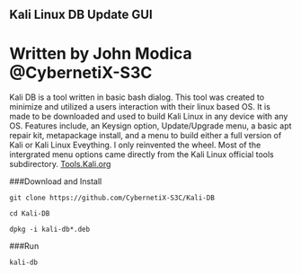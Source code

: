 ## Kali Linux DB Update GUI
#  Written by John Modica @CybernetiX-S3C
 
Kali DB is a tool written in basic bash dialog. This tool was created to minimize and utilized a users interaction with their linux based OS. It is made to be downloaded and used to build Kali Linux in any device with any OS. Features include, an Keysign option, Update/Upgrade menu, a basic apt repair kit, metapackage install, and a menu to build either a full version of Kali or Kali Linux Eveything. I only reinvented the wheel. Most of the intergrated menu options came directly from the Kali Linux official tools subdirectory. [Tools.Kali.org](https://tools.kali.org)


###Download and Install
```
git clone https://github.com/CybernetiX-S3C/Kali-DB

cd Kali-DB

dpkg -i kali-db*.deb
```

###Run
```
kali-db
```
